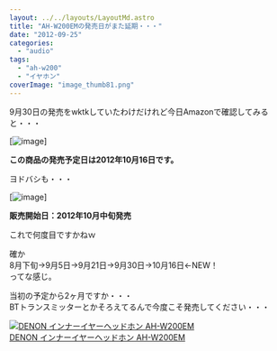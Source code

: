 ```yaml
---
layout: ../../layouts/LayoutMd.astro
title: "AH-W200EMの発売日がまた延期・・・"
date: "2012-09-25"
categories: 
  - "audio"
tags: 
  - "ah-w200"
  - "イヤホン"
coverImage: "image_thumb81.png"
---
```


9月30日の発売をwktkしていたわけだけれど今日Amazonで確認してみると・・・

[![image](/archive/images/image_thumb8.png "image")]

**この商品の発売予定日は2012年10月16日です。**

ヨドバシも・・・

[![image](/archive/images/image_thumb9.png "image")]

**販売開始日：2012年10月中旬発売**

これで何度目ですかねｗ

確か  
8月下旬→9月5日→9月21日→9月30日→10月16日←NEW！  
ってな感じ。

当初の予定から2ヶ月ですか・・・  
BTトランスミッターとかそろえてるんで今度こそ発売してください・・・

[![DENON インナーイヤーヘッドホン AH-W200EM](/archive/images/413IQSbcFhL._SL75_.jpg)  
DENON インナーイヤーヘッドホン AH-W200EM  
](https://www.amazon.co.jp/exec/obidos/ASIN/B008MUXYOE/mizuka123-22/ref=nosim)
